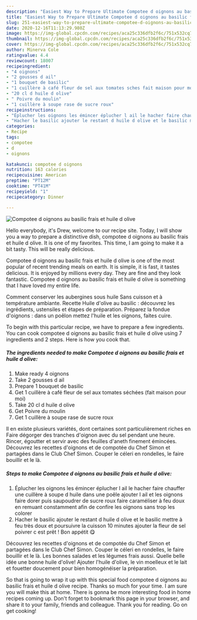 ```yaml
---
description: "Easiest Way to Prepare Ultimate Compotee d oignons au basilic frais et huile d olive"
title: "Easiest Way to Prepare Ultimate Compotee d oignons au basilic frais et huile d olive"
slug: 251-easiest-way-to-prepare-ultimate-compotee-d-oignons-au-basilic-frais-et-huile-d-olive
date: 2020-12-16T11:13:29.980Z
image: https://img-global.cpcdn.com/recipes/aca25c336dfb2f6c/751x532cq70/compotee-d-oignons-au-basilic-frais-et-huile-d-olive-photo-principale-de-la-recette.jpg
thumbnail: https://img-global.cpcdn.com/recipes/aca25c336dfb2f6c/751x532cq70/compotee-d-oignons-au-basilic-frais-et-huile-d-olive-photo-principale-de-la-recette.jpg
cover: https://img-global.cpcdn.com/recipes/aca25c336dfb2f6c/751x532cq70/compotee-d-oignons-au-basilic-frais-et-huile-d-olive-photo-principale-de-la-recette.jpg
author: Minerva Cole
ratingvalue: 4.4
reviewcount: 18007
recipeingredient:
- "4 oignons"
- "2 gousses d ail"
- "1 bouquet de basilic"
- "1 cuillère à café fleur de sel aux tomates sches fait maison pour moi"
- "20 cl d huile d olive"
- " Poivre du moulin"
- "1 cuillère à soupe rase de sucre roux"
recipeinstructions:
- "Éplucher les oignons les émincer éplucher l ail le hacher faire chauffer une cuillère à soupe d huile dans une poêle ajouter l ail et les oignons faire dorer puis saupoudrer de sucre roux faire caraméliser à feu doux en remuant constamment afin de confire les oignons sans trop les colorer"
- "Hacher le basilic ajouter le restant d huile d olive et le basilic mettre à feu très doux et poursuivre la cuisson 10 minutes ajouter la fleur de sel poivrer c est prêt ! Bon appétit 😋"
categories:
- Recipe
tags:
- compotee
- d
- oignons

katakunci: compotee d oignons 
nutrition: 163 calories
recipecuisine: American
preptime: "PT12M"
cooktime: "PT41M"
recipeyield: "1"
recipecategory: Dinner

---
```



![Compotee d oignons au basilic frais et huile d olive](https://img-global.cpcdn.com/recipes/aca25c336dfb2f6c/751x532cq70/compotee-d-oignons-au-basilic-frais-et-huile-d-olive-photo-principale-de-la-recette.jpg)

Hello everybody, it's Drew, welcome to our recipe site. Today, I will show you a way to prepare a distinctive dish, compotee d oignons au basilic frais et huile d olive. It is one of my favorites. This time, I am going to make it a bit tasty. This will be really delicious.

Compotee d oignons au basilic frais et huile d olive is one of the most popular of recent trending meals on earth. It is simple, it is fast, it tastes delicious. It is enjoyed by millions every day. They are fine and they look fantastic. Compotee d oignons au basilic frais et huile d olive is something that I have loved my entire life.

Comment conserver les aubergines sous huile Sans cuisson et à température ambiante. Recette Huile d&#39;olive au basilic : découvrez les ingrédients, ustensiles et étapes de préparation. Préparez la fondue d&#39;oignons : dans un poêlon mettez l&#39;huile et les oignons, faites cuire.


To begin with this particular recipe, we have to prepare a few ingredients. You can cook compotee d oignons au basilic frais et huile d olive using 7 ingredients and 2 steps. Here is how you cook that.

<!--inarticleads1-->

##### The ingredients needed to make Compotee d oignons au basilic frais et huile d olive:

1. Make ready 4 oignons
1. Take 2 gousses d ail
1. Prepare 1 bouquet de basilic
1. Get 1 cuillère à café fleur de sel aux tomates séchées (fait maison pour moi)
1. Take 20 cl d huile d olive
1. Get  Poivre du moulin
1. Get 1 cuillère à soupe rase de sucre roux


Il en existe plusieurs variétés, dont certaines sont particulièrement riches en Faire dégorger des tranches d&#39;oignon avec du sel pendant une heure. Rincer, égoutter et servir avec des feuilles d&#39;aneth finement émincées. Découvrez les recettes d&#39;oignons et de compotée du Chef Simon et partagées dans le Club Chef Simon. Couper le céleri en rondelles, le faire bouillir et le là. 

<!--inarticleads2-->

##### Steps to make Compotee d oignons au basilic frais et huile d olive:

1. Éplucher les oignons les émincer éplucher l ail le hacher faire chauffer une cuillère à soupe d huile dans une poêle ajouter l ail et les oignons faire dorer puis saupoudrer de sucre roux faire caraméliser à feu doux en remuant constamment afin de confire les oignons sans trop les colorer
1. Hacher le basilic ajouter le restant d huile d olive et le basilic mettre à feu très doux et poursuivre la cuisson 10 minutes ajouter la fleur de sel poivrer c est prêt ! Bon appétit 😋


Découvrez les recettes d&#39;oignons et de compotée du Chef Simon et partagées dans le Club Chef Simon. Couper le céleri en rondelles, le faire bouillir et le là. Les bonnes salades et les légumes frais aussi. Quelle belle idée une bonne huile d&#39;olive! Ajouter l&#39;huile d&#39;olive, le vin moelleux et le lait et fouetter doucement pour bien homogénéiser la préparation. 

So that is going to wrap it up with this special food compotee d oignons au basilic frais et huile d olive recipe. Thanks so much for your time. I am sure you will make this at home. There is gonna be more interesting food in home recipes coming up. Don't forget to bookmark this page in your browser, and share it to your family, friends and colleague. Thank you for reading. Go on get cooking!
